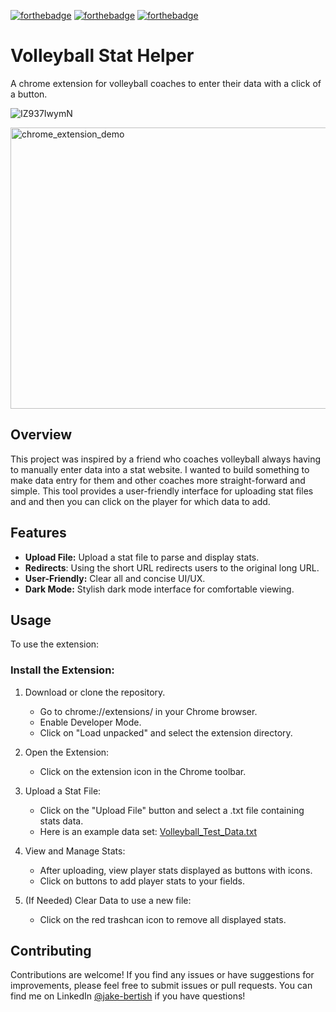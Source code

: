 
[![forthebadge](https://forthebadge.com/images/badges/uses-js.svg)](https://forthebadge.com)
[![forthebadge](https://forthebadge.com/images/badges/uses-html.svg)](https://forthebadge.com)
[![forthebadge](https://forthebadge.com/images/badges/uses-css.svg)](https://forthebadge.com)

# Volleyball Stat Helper

A chrome extension for volleyball coaches to enter their data with a click of a button.

![IZ937IwymN](https://github.com/JustJakee/VolleyballStatExtension/assets/45543899/21d80eeb-80e6-4b9b-9a10-ae573eb283d1)

<img src="https://github.com/JustJakee/VolleyballStatExtension/assets/45543899/94f2c0f5-a56c-4ab0-9682-457a954d91b1" alt="chrome_extension_demo" width="550" height="450">

## Overview

This project was inspired by a friend who coaches volleyball always having to manually enter data into a stat website. 
I wanted to build something to make data entry for them and other coaches more straight-forward and simple.
This tool provides a user-friendly interface for uploading stat files and and then you can click on the player for which data to add.

## Features

- **Upload File:** Upload a stat file to parse and display stats.
- **Redirects**: Using the short URL redirects users to the original long URL.
- **User-Friendly:** Clear all and concise UI/UX.
- **Dark Mode:** Stylish dark mode interface for comfortable viewing.

## Usage
To use the extension:

### Install the Extension:

  1. Download or clone the repository.
      - Go to chrome://extensions/ in your Chrome browser.
      - Enable Developer Mode.
      - Click on "Load unpacked" and select the extension directory.
        
  2. Open the Extension:

      - Click on the extension icon in the Chrome toolbar.
    
  3. Upload a Stat File:

      - Click on the "Upload File" button and select a .txt file containing stats data.
      - Here is an example data set: [Volleyball_Test_Data.txt](https://github.com/user-attachments/files/16059094/Volleyball_Test_Data.txt)

  4. View and Manage Stats:

      - After uploading, view player stats displayed as buttons with icons.
      - Click on buttons to add player stats to your fields.
  5. (If Needed) Clear Data to use a new file:

      - Click on the red trashcan icon to remove all displayed stats.
        
## Contributing
Contributions are welcome! If you find any issues or have suggestions for improvements, please feel free to submit issues or pull requests.
You can find me on LinkedIn [@jake-bertish](https://www.linkedin.com/in/jake-bertish/) if you have questions!

